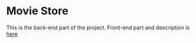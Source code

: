 # Movie Store

This is the back-end part of the project. Front-end part and description is [here](https://github.com/krambertech/movie-store-frontend)
